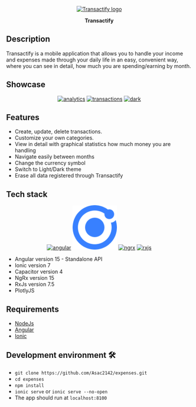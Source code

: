 <p align="center">
  <a href="https://imgur.com/W63EgEs"><img src="https://i.imgur.com/W63EgEs.png" width="120" height="120" alt="Transactify logo" /></a>
</p>

<p align="center"><strong>Transactify</strong></p>

## Description

Transactify is a mobile application that allows you to handle your income and expenses made through your daily life in an easy, convenient way, where you can see in detail, how much you are spending/earning by month.

## Showcase
<p align="center">
  <a href="https://imgur.com/yYF0tZP"><img src="https://i.imgur.com/yYF0tZP.png" title="source: imgur.com" width="250" height="550" alt="analytics"/></a>
  <a href="https://imgur.com/HgiEJkc"><img src="https://i.imgur.com/HgiEJkc.png" title="source: imgur.com" width="250" height="550" alt="transactions"/></a>
  <a href="https://imgur.com/i6N6M8s"><img src="https://i.imgur.com/i6N6M8s.png" title="source: imgur.com"  width="250" height="550" alt="dark"/></a>
</p>

## Features

* Create, update, delete transactions.
* Customize your own categories.
* View in detail with graphical statistics how much money you are handling
* Navigate easily between months
* Change the currency symbol
* Switch to Light/Dark theme
* Erase all data registered through Transactify

## Tech stack
<p align="center">
  <a href="#"><img src="https://i.imgur.com/V0eGZ8Z.png" width="120" height="120" alt="angular"/></a>
  <a href="#"><img alt="Ionic" src="https://github.com/ionic-team/ionic-framework/blob/main/.github/assets/logo.png?raw=true" width="120" height="120" /></a>
  <a href="#"><img src="https://i.imgur.com/5HRvta0.png" width="120" height="120" alt="ngrx"/></a>
  <a href="#"><img src="https://i.imgur.com/tzvEDS6.png" width="120" height="120" alt="rxjs"/></a>
</p>

* Angular version 15 - Standalone API
* Ionic version 7
* Capacitor version 4
* NgRx version 15
* RxJs version 7.5
* PlotlyJS

## Requirements
- [NodeJs][nodejs]
- [Angular][angular]
- [Ionic][ionic]

[angular]: https://angular.io/
[ionic]: https://ionicframework.com/
[nodejs]: https://nodejs.org/en


## Development environment 🛠
- `git clone https://github.com/Asac2142/expenses.git`
- `cd expenses`
- `npm install`
- `ionic serve` or `ionic serve --no-open`
- The app should run at `localhost:8100`
